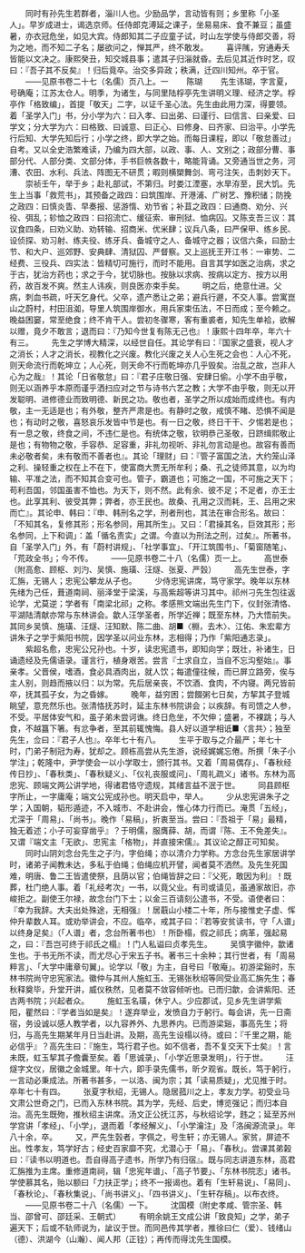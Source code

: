<!-- { "loadSidebar": true } -->
　　同时有孙先生若群者，淄川人也。少励品学，言动皆有则；乡里称「小圣人」。早岁成进士，谒选京师。任侍郎克溥延之课子，坐易易床、食不兼豆；虽盛暑，亦衣冠危坐，如见大宾。侍郎知其二子应童子试，时山左学使与侍郎交善，将为之地，而不知二子名；屡欲问之，惮其严，终不敢发。
　　喜评隲，穷通寿夭皆能以文决之。康熙癸丑，知交城县事；遣其子归淄就昏。去后见其近作时艺，叹曰：『吾子其不反矣』！归后竟卒。治交多异政；秩满，迁四川知州。卒于官。
　　——见原书卷二十七（名儒）页八上。一 
　　陈瑚
　　先生讳瑚，字言夏，号确庵；江苏太仓人。明季，为诸生，与同里陆桴亭先生讲明义理、经济之学。桴亭作「格致编」，首提「敬天」二字，以证千圣心法。先生由此用力深，得要领。着「圣学入门」书，分小学为六：曰入孝、曰出弟、曰谨行、曰信言、曰亲爱、曰学文；分大学为六：曰格致、曰诚意、曰正心、曰修身、曰齐家、曰治平。小学先行后知、大学先知后行；小学之终，即大学之始。而每日课程，即以「敬怠善过」自考。又以全史浩繁难读，乃编为四大部，以政、事、人、文别之；政部分曹、事部分代、人部分类、文部分体，手书巨帙各数十，略能背诵。又旁通当世之务，河漕、农田、水利、兵法、阵图无不研贯；暇则横槊舞剑、弯弓注矢，击刺妙天下。
　　崇祯壬午，举于乡；赴礼部试，不第归。时娄江湮塞，水旱洊至，民大饥。先生上当事「救荒书」，其预备之政四：曰筑围岸、开港浦、广树艺、豫积储；防挽之政四：曰慎炎眚、早奏报、惩游惰、劝节省；补苴之政四：曰通商、劝分、兴役、弭乱；轸恤之政四：曰招流亡、缓征索、审刑狱、恤病囚。又陈支吾三议：其议食四条，曰劝义助、劝转输、招商米、优米肆；议兵八条，曰严保甲、练乡民、设侦探、劝习射、练夫役、练牙兵、备城守之人、备城守之器；议信六条，曰励士节、和大户、巡郊野、安典肆、清狱囚、严督察。又上巡抚王开江书：一审势、二经费、三役兵、四实法：皆精切可施行，而时不能用。自言其学如医之治病，求之于古，犹治方药也；求之于今，犹切脉也。按脉以求病、按病以定方、按方以用药，故百发不爽。然主人讳疾，则良医亦束手矣。
　　明之后，绝意仕进。父病，刺血书疏，吁天乞身代。父卒，遗产悉让之弟；避兵行遯，不交人事。尝寓崑山之蔚村，村田沮洳，导里人筑围岸御水，用兵家束伍法，不日而成；至今赖之。晚益困窭，常至绝食；终不肯干人。尝初冬骤寒，客有重裘者，知先生单袷，欲解以赠，竟夕不敢言；退而曰：『乃知今世复有陈无己也』！康熙十四年卒，年六十有三。
　　先生之学博大精深，以经世自任。其论学有曰：『国家之盛衰，视人才之消长；人才之消长，视教化之兴废。教化兴废之关人心生死之会也：人心不死，则天命流行而乾坤立；人心死，则天命不行而乾坤亦几乎毁矣。治乱之故，岂非人心为之哉』！其论「日省敬怠」曰：『君子庄敬日强、安肆日偷。小学不由乎敬，则无以涵养乎本原而谨乎洒扫应对之节与诗书六艺之教；大学不由乎敬，则无以开发聪明、进修德业而致明德、新民之功。敬也者，圣学之所以成始而成终也。有内敬，主一无适是也；有外敬，整齐严肃是也。有静时之敬，戒慎不睹、恐惧不闻是也；有动时之敬，喜怒哀乐发皆中节是也。有一日之敬，终日干干、夕惕若是也；有一息之敬，终食之间，不违仁是也。有统体之敬，钦明恭己圣敬，日跻缉熙敬止是也；有物物之敬，手容恭、足容重，非礼勿视听、非礼勿言动是也。故容有善而未必敬者矣，未有敬而不善者也』。其论「理财」曰：『管子富国之法，大约笼山泽之利、操轻重之权在上不在下，使富商大贾无所牟利；桑、孔之徒师其意，以为均输、平准之法，而不知其合变可也。管子，霸道也；可施之一国，不可施之天下；苟利吾国，邻国虽害不恤也。为天下，则不然。此有余、彼不足；不足者，亦王士也。此享其利、彼受其弊；弊者，亦王民也。故桑、孔用之汉而耗，王、吕用之宋而亡』。其论申、韩曰：『申、韩刑名之学，刑者刑也，其法在审合形名。故曰：「不知其名，复修其形；形名参同，用其所生」。又曰：「君操其名，巨效其形；形名参同，上下和调」：盖「循名责实」之谓。今直以为刑法之刑，过矣』。所著书，自「圣学入门」外，有「蔚村讲规」、「社学事宜」、「开江筑围书」、「菊窗随笔」、「荒政全书」；今不传。
　　——见原书卷二十八（名儒）页一上。
　　高世泰（附高愈、顾枢、刘汋、吴慎、施璜、汪燧、张夏、严瑴）
　　高先生世泰，字汇旃，无锡人；忠宪公攀龙从子也。
　　少侍忠宪讲席，笃守家学。晚年以东林先绪为己任，葺道南祠、丽泽堂于梁溪，与高紫超等讲习其中。祁州刁先生包往返论学，尤莫逆；学者有「南梁北祁」之称。孝感熊文端出先生门下，仪封张清恪、平湖陆清献亦常与东林讲会。歙人汪学圣者，所学近禅；既至东林，乃大悟前失。其同乡吴慎、施璜、汪燧、汪知默、陈二曲、胡■〈棩，去木〉、江佑、朱宏辈方讲朱子之学于紫阳书院，因学圣以问业东林，志相得；乃作「紫阳通志录」。
　　紫超名愈，忠宪公兄孙也。十岁，读忠宪遗书，即知向学；既壮，补诸生，日诵遗经及先儒语录。谨言行，植身艰苦。尝言『士求自立，当自不忘沟壑始』。事亲孝。父晋侯，嗜酒，食必具酒肉出，就人饮；每遣僮往候，而已屏立路旁，俟与主人别，则趋而掖以归：以为常。先后居亲丧，不饮酒、食肉，不内寝。两兄皆前卒，抚其孤子女，为之昏嫁。
　　晚年，益穷困；尝餟粥七日矣，方挈其子登城眺望，意充然乐也。张清恪抚苏时，延主东林书院讲会；以疾辞。有司馈之人参，不受。平居体安气和，虽子弟未尝诃谯。终日危坐，不欠伸；盛暑，不裸跳；与人食，不越簋下箸。有忿争者，至其前辄愧悔。县人好以道学相诋■〈言共〉；独至先生，佥曰：『君子人也』。卒年七十有八。
　　生平于取与之介最严；年七十时，门弟子制冠为寿，犹却之。顾栋高尝从先生游，说经娓娓忘倦。所撰「朱子小学注」；乾隆中，尹学使会一以小学取士，颁行其书。又着「周易偶存」、「春秋经传日抄」、「春秋类」、「春秋疑义」、「仪礼丧服或问」、「周礼疏义」诸书。东林为高忠宪、顾端文两公讲学地，得诸君恪守遗规，其绪言益不泯于世。
　　同县顾枢字所止，一字庸庵；端文公宪成孙也。明天启中，举人。
　　少从忠宪讲朱子之学；入国朝，韬形遁迹，不入城市、不赴讲会，惟心体力行而已。淹贯「五经」，尤深于「周易」、「尚书」。晚作「易稿」，折衷至当。尝曰：『吾祖于「易」最精，独无着述；小子可妄穿凿乎』？于明儒，服膺薛、胡，而谓『陈、王不免差失』。又谓『端文主「无欲」、忠宪主「格物」，并直接宋儒』。其议论之醇正可知矣。
　　同时山阴刘念台先生之子汋，字伯绳；亦以清介力学称。方念台先生家居讲学时，诸弟子闻教未达，多私于伯绳；伯绳应机开譬，闻者莫不洒然。及先生死国难，明唐、鲁二王皆遣使祭，且荫以官；伯绳皆辞之曰：『父死，敢因为利』！既葬，杜门绝人事。着「礼经考次」一书，以竟父业。有司或请见，虽通家故旧，亦峻拒之。副使王尔禄，故念台门下士；以金三百请刻公遣书，不受。语使者曰：『幸为我辞。大夫出处殊途，无相强』！居蕺山小楼二十年，所与接惟史子虚、恽仲升辈数人耳。或劝举讲会，不应。临卒，戒其子曰：『若等安贫读书，守「人谱」以终身足矣』（「人谱」者，念台所著书也）！所卧榻，假之祁氏；病革，强起易之，曰：『吾岂可终于祁氏之榻』！门人私谥曰贞孝先生。
　　吴慎字徽仲，歙诸生也。于书无所不读，而尤尽心于宋五子书。著书三十余种；其行世者，有「周易粹言」、「大学中庸章句翼」。论学以「敬」为主，自号曰「敬庵」。初游梁谿时，东林书院尚守忠宪家法。徽仲与其州人施虹玉、无锡张秋绍等同受业高汇旃先生；春秋释奠毕，升堂开讲，威仪秩然，见者莫不敛容倾听也。已而归歙，会讲紫阳、还古两书院；兴起者众。
　　施虹玉名璜，休宁人。少应郡试，见乡先生讲学紫阳，瞿然曰：『学者当如是矣』！遂弃举业，发愤自力于躬行。每会讲，先一日斋宿，务设诚以感人教学者，以九容养外、九思养内。已而游梁谿，事高先生；将归，与高先生期某年月日当赴讲。及期，高先生设榻以待。或曰：『千里之期，能必信乎』？高先生曰：『施生，笃行君子也。如不信者，吾不复交天下士矣』！言未既，虹玉挈其子儋囊至矣。着「思诚录」、「小学近思录发明」，行于世。
　　汪燧字文仪，居徽之金城里。年十六，即手录先儒书，昕夕观省。既长，笃于躬行，一言动必秉成法。所著书甚多，一以洛、闽为宗；其「读易质疑」，尤见推于时。卒年七十有四。
　　张夏字秋绍，无锡人。隐居菰川之上，孝友力学。初受业马文肃公世奇之门，已而入东林书院。其为学，先经、后史，博览强记；而归本自治。高先生既歾，推秋绍主讲席。汤文正公抚江苏，与秋绍论学，韪之；延至苏州学宫讲「孝经」、「小学」，退而着「孝经解义」、「小学瀹注」及「洛闽源流录」。年八十余，卒。
　　又，严先生瑴者，字佩之，号生轩；亦无锡人。家贫，屏迹不出。性孝友，笃学好古；经史百家靡不究，尤潜心于「易」、「春秋」。尝课其弟榖曰：『读书以明道也。吾自得高子遗书，所学乃有归宿』。既与同志讲道东林，高君汇旃推为主席。重修道南祠，辑「忠宪年谱」、「高子节要」、「东林书院志」诸书。学使慕其名，贻以额曰「力扶正学」；终不一报谒也。着有「生轩易说」、「易同」、「春秋论」、「春秋集说」、「尚书讲义」、「四书讲义」、「生轩存稿」。以布衣终。
　　——见原书卷二十八（名儒）一下。
　　沈国模（附史孝咸、管宗圣、韩当、邵曾可、邵廷采、王朝式）
　　有明余姚王文成公讲「致良知」之学，弟子遍天下；后或不轨师说为，訿议于世。而同邑传其学者，推徐曰仁（爱）、钱绪山（德）、洪湖今（山瀚）、闻人邦（正铨）；再传而得沈先生国模。
